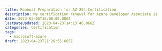 ```yaml
---
title: Renewal Preparation for AZ-204 Certification
description: My certification renewal for Azure Developer Associate is around the corner and here are some resources that will surely help
date: 2023-05-06T18:00:00.000Z
lastDateUpdated: 2023-04-23T14:13:46.066Z
categories: Certification
tags:
  - microsoft-azure
draft: 2023-04-23T21:26:56.685Z
---
```

